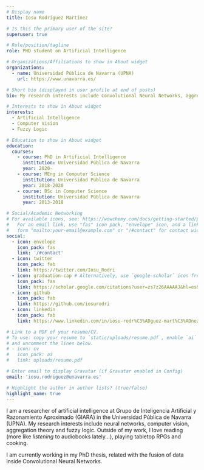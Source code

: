 ```yaml
---
# Display name
title: Iosu Rodríguez Martínez

# Is this the primary user of the site?
superuser: true

# Role/position/tagline
role: PHD student on Artificial Intelligence

# Organizations/Affiliations to show in About widget
organizations:
  - name: Universidad Pública de Navarra (UPNA)
    url: https://www.unavarra.es/

# Short bio (displayed in user profile at end of posts)
bio: My research interests include Convolutional Neural Networks, aggregation theory and fuzzy logic.

# Interests to show in About widget
interests:
  - Artificial Intelligence
  - Computer Vision
  - Fuzzy Logic

# Education to show in About widget
education:
  courses:
    - course: PhD in Artificial Intelligence
      institution: Universidad Pública de Navarra
      year: 2020-
    - course: MEng in Computer Science
      institution: Universidad Pública de Navarra
      year: 2018-2020
    - course: BSc in Computer Science
      institution: Universidad Pública de Navarra
      year: 2013-2018

# Social/Academic Networking
# For available icons, see: https://wowchemy.com/docs/getting-started/page-builder/#icons
#   For an email link, use "fas" icon pack, "envelope" icon, and a link in the
#   form "mailto:your-email@example.com" or "/#contact" for contact widget.
social:
  - icon: envelope
    icon_pack: fas
    link: '/#contact'
  - icon: twitter
    icon_pack: fab
    link: https://twitter.com/Iosu_Rodri
  - icon: graduation-cap # Alternatively, use `google-scholar` icon from `ai` icon pack
    icon_pack: fas
    link: https://scholar.google.com/citations?user=zs7z26AAAAAJ&hl=es&oi=ao
  - icon: github
    icon_pack: fab
    link: https://github.com/iosurodri
  - icon: linkedin
    icon_pack: fab
    link: https://www.linkedin.com/in/iosu-rodr%C3%ADguez-mart%C3%ADnez-9b81a3226/

# Link to a PDF of your resume/CV.
# To use: copy your resume to `static/uploads/resume.pdf`, enable `ai` icons in `params.toml`,
# and uncomment the lines below.
# - icon: cv
#   icon_pack: ai
#   link: uploads/resume.pdf

# Enter email to display Gravatar (if Gravatar enabled in Config)
email: 'iosu.rodriguez@unavarra.es'

# Highlight the author in author lists? (true/false)
highlight_name: true
---
```


I am a researcher of artificial intelligence at Grupo de Inteligencia Artificial y Razonamiento Aproximado (GIARA) in the Universidad Pública de Navarra (UPNA). My research interests include neural networks, computer vision, aggregation theory and fuzzy logic. Outside of my work, I love reading (more like *listening* to audiobooks lately...), playing tabletop RPGs and cooking.

I am currently working in my PhD thesis, related with the fusion of data inside Convolutional Neural Networks.